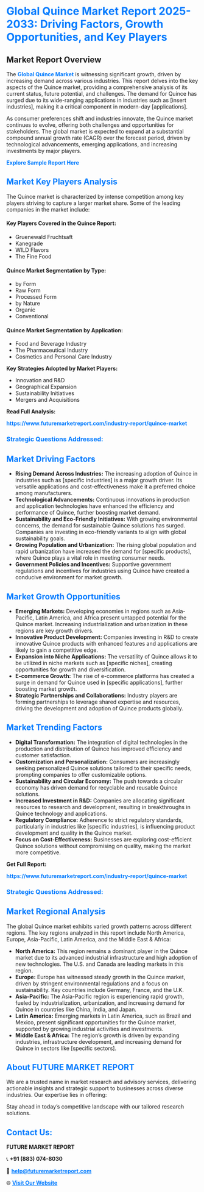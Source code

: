 <h1 style="color: #007BFF;">Global Quince Market Report 2025-2033: Driving Factors, Growth Opportunities, and Key Players</h1>

<section id="overview">
<h2>Market Report Overview</h2>
<p>The <a href="https://www.futuremarketreport.com/industry-report/quince-market" style="color: #007BFF; text-decoration: none;"><strong>Global Quince Market</strong></a> is witnessing significant growth, driven by increasing demand across various industries. This report delves into the key aspects of the Quince market, providing a comprehensive analysis of its current status, future potential, and challenges. The demand for Quince has surged due to its wide-ranging applications in industries such as [insert industries], making it a critical component in modern-day [applications].</p>
<p>As consumer preferences shift and industries innovate, the Quince market continues to evolve, offering both challenges and opportunities for stakeholders. The global market is expected to expand at a substantial compound annual growth rate (CAGR) over the forecast period, driven by technological advancements, emerging applications, and increasing investments by major players.</p>
</section>

<section id="overview">
<p><a href="https://www.futuremarketreport.com/request-sample/reportId=104451" style="color: #007BFF; text-decoration: none;"><strong>Explore Sample Report Here</strong></a></p>
</section>

<section id="key-players">
<h2 style="color: #007BFF;">Market Key Players Analysis</h2>
<p>The Quince market is characterized by intense competition among key players striving to capture a larger market share. Some of the leading companies in the market include:</p>
<h4>Key Players Covered in the Quince Report:</h4>
<ul><li>Gruenewald Fruchtsaft</li><li>Kanegrade</li><li>WILD Flavors</li><li>The Fine Food</li></ul>
<h4>Quince Market Segmentation by Type:</h4>
<ul><li>by Form</li><li>Raw Form</li><li>Processed Form</li><li>by Nature</li><li>Organic</li><li>Conventional</li></ul>

<h4>Quince Market Segmentation by Application:</h4>
<ul><li>Food and Beverage Industry</li><li>The Pharmaceutical Industry</li><li>Cosmetics and Personal Care Industry</li></ul>
<p><strong>Key Strategies Adopted by Market Players:</strong></p>
<ul>
<li>Innovation and R&D</li>
<li>Geographical Expansion</li>
<li>Sustainability Initiatives</li>
<li>Mergers and Acquisitions</li>
</ul>
</section>

<section>
<p><strong>Read Full Analysis: </strong></p><a href="https://www.futuremarketreport.com/industry-report/quince-market" style="color: #007BFF; text-decoration: none;"><strong>https://www.futuremarketreport.com/industry-report/quince-market</strong></a>
<h3 style="color: #007BFF;">Strategic Questions Addressed:</h3>
</section>

<section id="driving-factors">
<h2 style="color: #007BFF;">Market Driving Factors</h2>
<ul>
<li><strong>Rising Demand Across Industries:</strong> The increasing adoption of Quince in industries such as [specific industries] is a major growth driver. Its versatile applications and cost-effectiveness make it a preferred choice among manufacturers.</li>
<li><strong>Technological Advancements:</strong> Continuous innovations in production and application technologies have enhanced the efficiency and performance of Quince, further boosting market demand.</li>
<li><strong>Sustainability and Eco-Friendly Initiatives:</strong> With growing environmental concerns, the demand for sustainable Quince solutions has surged. Companies are investing in eco-friendly variants to align with global sustainability goals.</li>
<li><strong>Growing Population and Urbanization:</strong> The rising global population and rapid urbanization have increased the demand for [specific products], where Quince plays a vital role in meeting consumer needs.</li>
<li><strong>Government Policies and Incentives:</strong> Supportive government regulations and incentives for industries using Quince have created a conducive environment for market growth.</li>
</ul>
</section>

<section id="growth-opportunities">
<h2 style="color: #007BFF;">Market Growth Opportunities</h2>
<ul>
<li><strong>Emerging Markets:</strong> Developing economies in regions such as Asia-Pacific, Latin America, and Africa present untapped potential for the Quince market. Increasing industrialization and urbanization in these regions are key growth drivers.</li>
<li><strong>Innovative Product Development:</strong> Companies investing in R&D to create innovative Quince products with enhanced features and applications are likely to gain a competitive edge.</li>
<li><strong>Expansion into Niche Applications:</strong> The versatility of Quince allows it to be utilized in niche markets such as [specific niches], creating opportunities for growth and diversification.</li>
<li><strong>E-commerce Growth:</strong> The rise of e-commerce platforms has created a surge in demand for Quince used in [specific applications], further boosting market growth.</li>
<li><strong>Strategic Partnerships and Collaborations:</strong> Industry players are forming partnerships to leverage shared expertise and resources, driving the development and adoption of Quince products globally.</li>
</ul>
</section>

<section id="trending-factors">
<h2 style="color: #007BFF;">Market Trending Factors</h2>
<ul>
<li><strong>Digital Transformation:</strong> The integration of digital technologies in the production and distribution of Quince has improved efficiency and customer satisfaction.</li>
<li><strong>Customization and Personalization:</strong> Consumers are increasingly seeking personalized Quince solutions tailored to their specific needs, prompting companies to offer customizable options.</li>
<li><strong>Sustainability and Circular Economy:</strong> The push towards a circular economy has driven demand for recyclable and reusable Quince solutions.</li>
<li><strong>Increased Investment in R&D:</strong> Companies are allocating significant resources to research and development, resulting in breakthroughs in Quince technology and applications.</li>
<li><strong>Regulatory Compliance:</strong> Adherence to strict regulatory standards, particularly in industries like [specific industries], is influencing product development and quality in the Quince market.</li>
<li><strong>Focus on Cost-Effectiveness:</strong> Businesses are exploring cost-efficient Quince solutions without compromising on quality, making the market more competitive.</li>
</ul>
</section>

<section>
<p><strong>Get Full Report: </strong></p><a href="https://www.futuremarketreport.com/industry-report/quince-market" style="color: #007BFF; text-decoration: none;"><strong>https://www.futuremarketreport.com/industry-report/quince-market</strong></a>
<h3 style="color: #007BFF;">Strategic Questions Addressed:</h3>
</section>


<section id="regional-analysis">
<h2 style="color: #007BFF;">Market Regional Analysis</h2>
<p>The global Quince market exhibits varied growth patterns across different regions. The key regions analyzed in this report include North America, Europe, Asia-Pacific, Latin America, and the Middle East & Africa:</p>
<ul>
<li><strong>North America:</strong> This region remains a dominant player in the Quince market due to its advanced industrial infrastructure and high adoption of new technologies. The U.S. and Canada are leading markets in this region.</li>
<li><strong>Europe:</strong> Europe has witnessed steady growth in the Quince market, driven by stringent environmental regulations and a focus on sustainability. Key countries include Germany, France, and the U.K.</li>
<li><strong>Asia-Pacific:</strong> The Asia-Pacific region is experiencing rapid growth, fueled by industrialization, urbanization, and increasing demand for Quince in countries like China, India, and Japan.</li>
<li><strong>Latin America:</strong> Emerging markets in Latin America, such as Brazil and Mexico, present significant opportunities for the Quince market, supported by growing industrial activities and investments.</li>
<li><strong>Middle East & Africa:</strong> The region’s growth is driven by expanding industries, infrastructure development, and increasing demand for Quince in sectors like [specific sectors].</li>
</ul>
</section>

<footer>
<h2 style="color: #007BFF;">About FUTURE MARKET REPORT</h2>
<p>We are a trusted name in market research and advisory services, delivering actionable insights and strategic support to businesses across diverse industries. Our expertise lies in offering:</p>

<p>Stay ahead in today’s competitive landscape with our tailored research solutions.</p>

<h2 style="color: #007BFF;">Contact Us:</h2>
<p><strong>FUTURE MARKET REPORT</strong></p>
<p>📞 <strong>+91 (883) 074-8030</strong></p>
<p>📧 <strong><a href="mailto:help@futuremarketreport.com" style="color: #007BFF;">help@futuremarketreport.com</a></strong></p>
<p>🌐 <strong><a href="https://www.futuremarketreport.com/" style="color: #007BFF;">Visit Our Website</a></strong></p>
</footer>